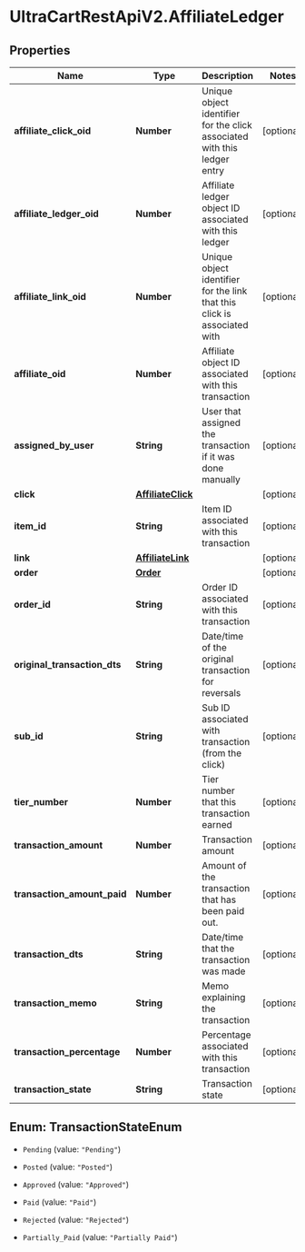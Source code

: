 # UltraCartRestApiV2.AffiliateLedger

## Properties
Name | Type | Description | Notes
------------ | ------------- | ------------- | -------------
**affiliate_click_oid** | **Number** | Unique object identifier for the click associated with this ledger entry | [optional] 
**affiliate_ledger_oid** | **Number** | Affiliate ledger object ID associated with this ledger | [optional] 
**affiliate_link_oid** | **Number** | Unique object identifier for the link that this click is associated with | [optional] 
**affiliate_oid** | **Number** | Affiliate object ID associated with this transaction | [optional] 
**assigned_by_user** | **String** | User that assigned the transaction if it was done manually | [optional] 
**click** | [**AffiliateClick**](AffiliateClick.md) |  | [optional] 
**item_id** | **String** | Item ID associated with this transaction | [optional] 
**link** | [**AffiliateLink**](AffiliateLink.md) |  | [optional] 
**order** | [**Order**](Order.md) |  | [optional] 
**order_id** | **String** | Order ID associated with this transaction | [optional] 
**original_transaction_dts** | **String** | Date/time of the original transaction for reversals | [optional] 
**sub_id** | **String** | Sub ID associated with transaction (from the click) | [optional] 
**tier_number** | **Number** | Tier number that this transaction earned | [optional] 
**transaction_amount** | **Number** | Transaction amount | [optional] 
**transaction_amount_paid** | **Number** | Amount of the transaction that has been paid out. | [optional] 
**transaction_dts** | **String** | Date/time that the transaction was made | [optional] 
**transaction_memo** | **String** | Memo explaining the transaction | [optional] 
**transaction_percentage** | **Number** | Percentage associated with this transaction | [optional] 
**transaction_state** | **String** | Transaction state | [optional] 


<a name="TransactionStateEnum"></a>
## Enum: TransactionStateEnum


* `Pending` (value: `"Pending"`)

* `Posted` (value: `"Posted"`)

* `Approved` (value: `"Approved"`)

* `Paid` (value: `"Paid"`)

* `Rejected` (value: `"Rejected"`)

* `Partially_Paid` (value: `"Partially Paid"`)




